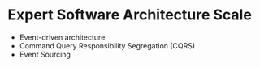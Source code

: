 # Expert Software Architecture Scale

* Event-driven architecture
* Command Query Responsibility Segregation (CQRS)
* Event Sourcing
